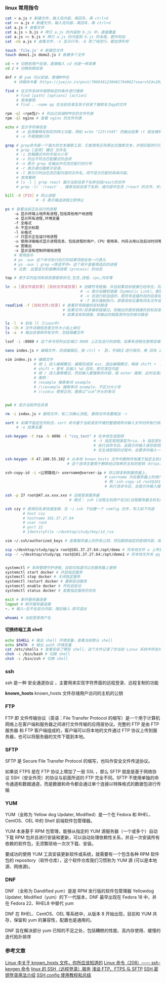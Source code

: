 ### linux 常用指令

```bash
cat > a.js # 新建文件，输入完内容，再回车，再 ctrl+d
cat >> a.js # 新建文件，输入完内容，再回车，再 ctrl+d
cat a.js # 查看文件
cat a.js > b.js # 拷贝 a.js 的内容到 b.js 中，直接覆盖
cat a.js >> b.js # 拷贝 a.js 的内容到 b.js 的末尾，额外附加
cat -nb a.js # 查看文件，-n 显示行号，-b 除了纯空行，都加序列号

touch 'file.js' # 新建空文件
touch demo1.js demo2.js # 新建多个文件

cd ~ # 切换到用户目录，直接输入 cd 也是一样效果
cd / # 切换到根目录

dnf # 类 yum 可以安装、管理RPM包
    # 详细命令看（https://juejin.cn/post/7069381238401794062?searchId=2023080410043241D14D2387A362644B49）

find # 在文件系统中按照给定的条件进行搜索
     # find [path] [options] [action]
     # 常用案例
     # find . -name qq 在当前目录及其子目录下搜索名为qq的文件

rpm -ql <rpm包/> # 列出已安装RPM包的文件列表
rpm -ql nginx # 查看 nginx 的文件列表

echo # 显示字符串信息
     # -e 启用解释反斜杠的转义功能，例如 echo "123\t345" 的输出结果 \t 就会被转义为 水平制表符(是一种在计算机上进行排版和对齐使用的特殊字符)
     # -n 不尾随换行符

grep # grep命令是一个强大的文本搜索工具，它能使用正则表达式搜索文本，并把匹配的行打印出来
     # grep [选项] 模式 文件名
     # -i 忽略模式中的字母大小写
     # -v 列出不符合匹配模式的选项
     # -n 表示 grep 在输出中包含匹配行的行号
     # -r 表示递归搜索子目录。
     # -l 表示只列出包含匹配内容的文件名，而不显示匹配的具体内容。
     # 常用案例
     # ls -l | grep react 展示当前目录下名称包括react的文件
     # grep -lr '/react' . 搜索当前目录下名称、或内容中包含 /react 的文件，并只展示匹配的文件名

kill -9 [PID] # 终止进程
              # -9 表示强迫进程立即停止

ps # 查看当前正在运行的进程
    -a 显示终端上地所有进程,包括其他用户地进程
    -e 显示所有进程,环境变量
    -f 全格式
    -h 不显示标题
    -l 长格式
    -r 只显示正在运行地进程
    -u 使用详细格式显示进程信息，包括进程的用户、CPU 使用率、内存占用以及启动时间等。
    -w 宽输出
    -x 显示没有控制终端地进程
    # 常用指令
    # ps -aux 这个命令执行后打印结果顶部会有一行表头
    # ps -aux | grep <筛选字符> 这个用于查看筛选后的进程
    # 注意: 这里显示的是瞬间进程 (process) 的动态

top # 用于实时监测系统资源使用状况,包含,进程、cpu,内存等

ln -s [源文件或目录] [目标文件或目录] # 创建符号链接，并且如果目标链接已经存在，则删除它并重新创建
                                  # -s 表示创建软链接（Symbolic Link）。使用该参数，ln 命令会创建一个指向目标文件或目录的符号链接。
                                  # -n 在进行软连结时，把符号连接的目的目录视为一般文件
                                  # -f 表示强制执行。即使目标位置有同名文件或目录存在，也会删除它，并创建一个新的软链接
readlink -f [目标文件/目录] # 查看符号链接的目标路径
                          # 如果文件/目录被软链接过。则输出的是软链接的目标目录
                          # 如果没有软链接，则输出的就是其所在的绝对路径

ls -l  # 别名 ll（linux中）
ls -lh # 文件详细信息里文件大小加上单位
ls -a  # 输出目录和所有文件，包括隐藏文件

lsof -i :8989 # 这个命令将列出在端口 8989 上正在运行的进程。如果有进程在使用该端口，你将看到相关的输出。如果没有输出，表示该端口当前没有被占用。

nano index.js # 编辑文件，完成编辑后，按 ctrl + 【O，字母O】进行保存，再 回车 进行确定，再 ctrl + X 即可退出文本编辑器

vim index.js # 编辑文件
             # 按 i 进入编辑模式，编辑完成按 esc，退出编辑模式，再按 shift + 【冒号，在L右侧】，再输入 wq-保存并退出 q-退出 w-保存
             # shift + 冒号 后输入 %d 回车，即可清空内容
             # 按 / 进入搜索模式，然后输入要搜索的内容，按 enter 搜索，此时会高亮搜索结果，按 n 搜索下一个，按 shift + n 搜索上一个
             # 案例：
             # /example 搜索单词 example
             # /\cexample 搜索单词 example，不区分大小写
             # /\vim\w 使用正则，搜索以“vim”开头的单词


pwd # 显示当前所在目录

rm -i index.js # 删除文件，有二次确认流程, 删除文件夹要再加 -r

sort # 如果不指定任何标志，sort 命令基于当前语言环境的整理顺序对输入文件的所有行排序。
     # -u 结果去重

ssh-keygen -t rsa -b 4096 -C "czy_test" # 在本地生成密钥
                                        # -t 指定密钥类型为rsa，-b 指定密钥长度为4096位，-C 为注释
                                        # 执行该命令后，会提示你输入保存密钥对的文件名和路径，也可以直接使用默认路径。
                                        # 在生成密钥的过程中，会要求你输入一个密码 passphrase ，这个密码是用来保护你的私钥的，在使用密钥登录的时候需要输入这个密码。

ssh-keygen -R 47.108.55.102 # 从本地 known_hosts 文件中删除所有属于指定主机名的密钥。
                            # 这个选项主要用于删除经过哈希的主机的密钥（https://blog.csdn.net/qq_60575429/article/details/130912351）

ssh-copy-id -i <公钥路径/> username@server-ip # 将公钥复制到服务器上，
                                             # username 为在服务器上的用户名，server-ip 为服务器的IP地址或域名，-i 指定公钥
                                             # 例：ssh-copy-id root@101.37.27.64
                                             # 执行该命令后，会提示你输入服务器的密码。输入正确的密码后，就会将公钥复制到服务器上。

ssh -p 27 root@47.xx.xxx.xxx # 远程登录服务器
                             # 格式： ssh [远程主机用户名]@[远程服务器主机名或IP地址] -p port -i <私钥路径>

ssh czy # 使用别名来快速连接，在 ~/.ssh 下创建一个 comfig 文件，写入如下内容
        # host czy
        # hostname 101.37.27.64
        # user root
        # port 22
        # IdentityFile ~/desktop/study/key/id_rsa

vim ~/.ssh/authorized_keys # 查看服务器上的所有公钥，然后删除指定的密钥内容，保存即可实现密钥删除

scp ~/desktop/study/qq/a root@101.37.27.64:/opt/demo # 将本地文件 a 上传到服务器 /opt下，并重命名为 demo
scp -r ~/desktop/study/qq root@101.37.27.64:/opt/demo1 # 将本地文件夹 qq 上传到服务器 /opt下，并重命名为 demo1


systemctl # 系统管理守护进程，目前仅知道可以在服务器上使用
systemctl start docker # 开启指定服务
systemctl stop docker # 关闭指定服务
systemctl restart docker # 重新启动服务
systemctl enable docker # 开机自启动
systemctl status docker # 查看指定服务的状态

exit # 断开服务器连接
logout # 断开服务器连接
~. # 输入~后不会显示内容，随后输入.即可退出

whoami # 当前登录用户名

```

#### 切换终端工具 shell

```sh
echo $SHELL # 输出 shell 环境变量，查看当前默认 shell
echo $PATH  # 输出 path 环境变量
cat /etc/shells # 查看安装了哪些 shell，这个文件记录了你当前 Linux 系统中所支持的shell版本，etc 是用来存放系统主要的配置文件
chsh -s /bin/bash # 切换 shell
chsh -s /bin/zsh # 切换 shell
```

### ssh

ssh 是一种 安全通道协议 ，主要用来实现字符界面的远程登录、远程复制的功能

**known_hosts**
known_hosts 文件存储用户访问的主机的公钥

### FTP

FTP 即 文件传输协议（英语：File Transfer Protocol 的缩写）是一个用于计算机网络上在客户端和服务器之间进行文件传输的应用层协议。完整的 FTP 是由 FTP 服务器 和 FTP 客户端组成的，客户端可以将本地的文件通过 FTP 协议上传到服务器，也可以将服务器的文件下载到本地。

### SFTP

SFTP 是 Secure File Transfer Protocol 的缩写，也叫作安全文件传送协议。

如果说 FTPS 是在 FTP 协议上增加了一层 SSL ，那么 SFTP 就是是基于网络协议 SSH（安全外壳）的协议与前面所说的 FTP 完全不同。SFTP 不使用单独的命令通道和数据通道，而是数据和命令都会通过单个连接以特殊格式的数据包进行传输

### YUM

YUM（全称为 Yellow dog Updater, Modified）是一个在 Fedora 和 RHEL、CentOS、OEL 中的 Shell 前端软件包管理器。

YUM 本身基于 RPM 包管理，能够从指定的 YUM 源服务器（一个或多个）自动下载 RPM 包并且进行安装和更新，可以自动处理依赖性关系，并且一次安装所有依赖的软件包，无须繁琐地一次次下载、安装。

要成功的使用 YUM 工具安装更新软件或系统，就需要有一个包含各种 RPM 软件包的 repository（软件仓库），这个软件仓库我们习惯称为 YUM 源 (可以是本地源、网络源)。

### DNF

DNF （全称为 Dandified yum）是是 RPM 发行版的软件包管理器 Yellowdog Updater, Modified（yum）的下一代版本，DNF 最早出现在 Fedora 18 中，并在 Fedora 22、RHEL8 中替代 yum

DNF 在 RHEL、CentOS、OEL 等系统中，从版本 8 开始出现，目前和 YUM 共存，保留和 yum 的兼容性，配置也是通用的。

DNF 旨在解决部分 yum 已知的不足之处，包括糟糕的性能、高内存使用、缓慢的迭代拓扑排序

### 参考文章

[Linux 中关于 known_hosts 文件，你所应该知道的](https://blog.csdn.net/yaxuan88521/article/details/127683553)
[Linux 命令（208）—— ssh-keygen 命令](https://blog.csdn.net/K346K346/article/details/128167442)
[linux 的 SSH（远程登录）服务](https://blog.csdn.net/m0_71521555/article/details/125896994)
[浅谈 FTP、FTPS 与 SFTP](https://juejin.cn/post/6868074736803708936)
[SSH 密钥登录用法介绍](https://www.python100.com/html/I59ZI3O9U92T.html)
[SSH config 使用教程和总结](https://zhuanlan.zhihu.com/p/35922004)
